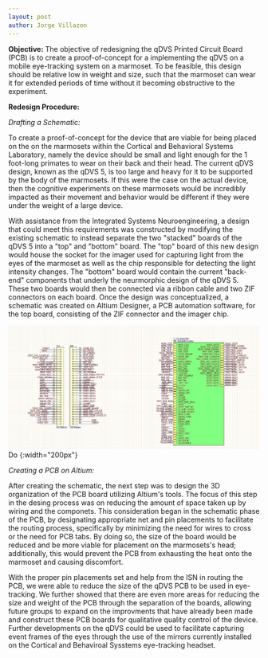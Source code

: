```yaml
---
layout: post
author: Jorge Villazon
---
```


**Objective:**
The objective of redesigning the qDVS Printed Circuit Board (PCB) is to create a proof-of-concept for a implementing the qDVS on a mobile eye-tracking system on a marmoset. To be feasible, this design should be relative low in weight and size, such that the marmoset can wear it for extended periods of time without it becoming obstructive to the experiment.

**Redesign Procedure:**

_Drafting a Schematic:_

To create a proof-of-concept for the device that are viable for being placed on the on the marmosets within the Cortical and Behavioral Systems Laboratory, namely the device should be small and light enough for the 1 foot-long primates to wear on their back and their head. The current qDVS design, known as the qDVS 5, is too large and heavy for it to be supported by the body of the marmosets. If this were the case on the actual device, then the cognitive experiments on these marmosets would be incredibly impacted as their movement and behavior would be different if they were under the weight of a large device.

With assistance from the Integrated Systems Neuroengineering, a design that could meet this requirements was constructed by modifying the existing schematic to instead separate the two "stacked" boards of the qDVS 5 into a "top" and "bottom" board. The "top" board of this new design would house the socket for the imager used for capturing light from the eyes of the marmoset as well as the chip responsible for detecting the light intensity changes. The "bottom" board would contain the current "back-end" components that underly the neurmorphic design of the qDVS 5. These two boards would then be connected via a ribbon cable and two ZIF connectors on each board. Once the design was conceptualized, a schematic was created on Altium Designer, a PCB automation software, for the top board, consisting of the ZIF connector and the imager chip.

![Drafting a Schematic](../images/Capture.JPG) Do ![](){:width="200px"}

_Creating a PCB on Altium:_

After creating the schematic, the next step was to design the 3D organization of the PCB board utilizing Altium's tools. The focus of this step in the desing process was on reducing the amount of space taken up by wiring and the componets. This consideration began in the schematic phase of the PCB, by designating appropriate net and pin placements to facilitate the routing process, specifically by minimizing the need for wires to cross or the need for PCB tabs. By doing so, the size of the board would be reduced and be more viable for placement on the marmosets's head; additionally, this would prevent the PCB from exhausting the heat onto the marmoset and causing discomfort. 

With the proper pin placements set and help from the ISN in routing the PCB, we were able to reduce the size of the qDVS PCB to be used in eye-tracking. We further showed that there are even more areas for reducing the size and weight of the PCB through the separation of the boards, allowing future groups to expand on the improvments that have already been made and construct these PCB boards for qualitative quality control of the device. Further developments on the qDVS could be used to facilitate capturing event frames of the eyes through the use of the mirrors currently installed on the Cortical and Behaviroal Sysstems eye-tracking headset.
